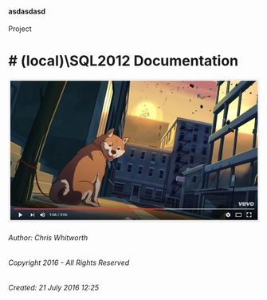 #### asdasdasd

Project

# # (local)\\SQL2012 Documentation



![Project Logo](Images/logo.png)



###### Author:  Chris Whitworth

###### Copyright 2016 - All Rights Reserved

###### Created: 21 July 2016 12:25

